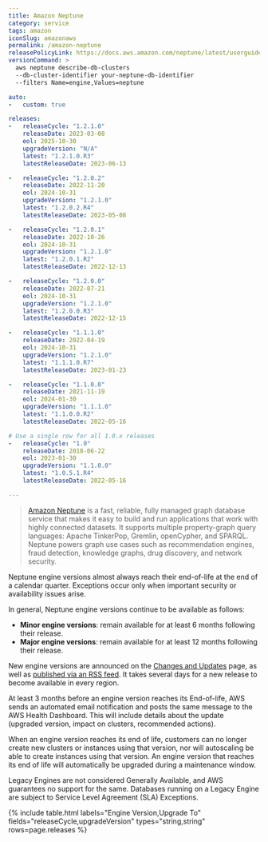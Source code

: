 ```yaml
---
title: Amazon Neptune
category: service
tags: amazon
iconSlug: amazonaws
permalink: /amazon-neptune
releasePolicyLink: https://docs.aws.amazon.com/neptune/latest/userguide/engine-releases.html
versionCommand: >
  aws neptune describe-db-clusters
  --db-cluster-identifier your-neptune-db-identifier
  --filters Name=engine,Values=neptune

auto:
-   custom: true

releases:
-   releaseCycle: "1.2.1.0"
    releaseDate: 2023-03-08
    eol: 2025-10-30
    upgradeVersion: "N/A"
    latest: "1.2.1.0.R3"
    latestReleaseDate: 2023-06-13

-   releaseCycle: "1.2.0.2"
    releaseDate: 2022-11-20
    eol: 2024-10-31
    upgradeVersion: "1.2.1.0"
    latest: "1.2.0.2.R4"
    latestReleaseDate: 2023-05-08

-   releaseCycle: "1.2.0.1"
    releaseDate: 2022-10-26
    eol: 2024-10-31
    upgradeVersion: "1.2.1.0"
    latest: "1.2.0.1.R2"
    latestReleaseDate: 2022-12-13

-   releaseCycle: "1.2.0.0"
    releaseDate: 2022-07-21
    eol: 2024-10-31
    upgradeVersion: "1.2.1.0"
    latest: "1.2.0.0.R3"
    latestReleaseDate: 2022-12-15

-   releaseCycle: "1.1.1.0"
    releaseDate: 2022-04-19
    eol: 2024-10-31
    upgradeVersion: "1.2.1.0"
    latest: "1.1.1.0.R7"
    latestReleaseDate: 2023-01-23

-   releaseCycle: "1.1.0.0"
    releaseDate: 2021-11-19
    eol: 2024-01-30
    upgradeVersion: "1.1.1.0"
    latest: "1.1.0.0.R2"
    latestReleaseDate: 2022-05-16

# Use a single row for all 1.0.x releases
-   releaseCycle: "1.0"
    releaseDate: 2018-06-22
    eol: 2023-01-30
    upgradeVersion: "1.1.0.0"
    latest: "1.0.5.1.R4"
    latestReleaseDate: 2022-05-16

---
```


> [Amazon Neptune](https://docs.aws.amazon.com/neptune/index.html) is a fast, reliable, fully
> managed graph database service that makes it easy to build and run applications that work with
> highly connected datasets. It supports multiple property-graph query languages: Apache TinkerPop,
> Gremlin, openCypher, and SPARQL. Neptune powers graph use cases such as recommendation engines,
> fraud detection, knowledge graphs, drug discovery, and network security.

Neptune engine versions almost always reach their end-of-life at the end of a calendar quarter.
Exceptions occur only when important security or availability issues arise.

In general, Neptune engine versions continue to be available as follows:

- **Minor engine versions**: remain available for at least 6 months following their release.
- **Major engine versions**: remain available for at least 12 months following their release.

New engine versions are announced on the [Changes and Updates](https://docs.aws.amazon.com/neptune/latest/userguide/doc-history.html)
page, as well as [published via an RSS feed](https://docs.aws.amazon.com/neptune/latest/userguide/rssupdates.rss).
It takes several days for a new release to become available in every region.

At least 3 months before an engine version reaches its End-of-life, AWS sends an automated email
notification and posts the same message to the AWS Health Dashboard. This will include details about
the update (upgraded version, impact on clusters, recommended actions).

When an engine version reaches its end of life, customers can no longer create new clusters or
instances using that version, nor will autoscaling be able to create instances using that version.
An engine version that reaches its end of life will automatically be upgraded during a maintenance
window.

Legacy Engines are not considered Generally Available, and AWS guarantees no support for the same.
Databases running on a Legacy Engine are subject to Service Level Agreement (SLA) Exceptions.

{% include table.html
labels="Engine Version,Upgrade To"
fields="releaseCycle,upgradeVersion"
types="string,string"
rows=page.releases %}
